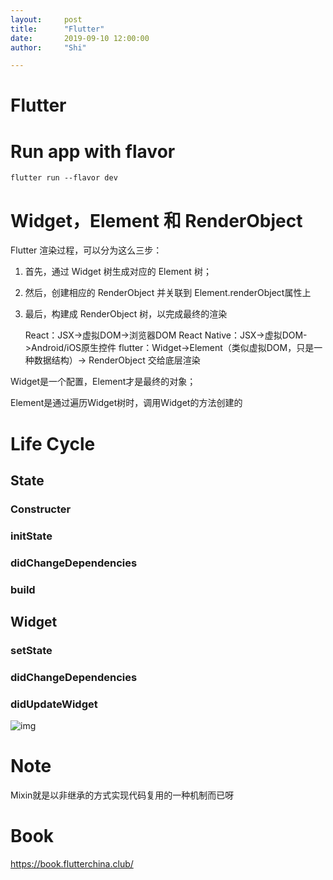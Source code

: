 ```yaml
---
layout:     post
title:      "Flutter"
date:       2019-09-10 12:00:00
author:     "Shi"

---
```




# Flutter



# Run app with flavor

```
flutter run --flavor dev
```

# Widget，Element 和 RenderObject

Flutter 渲染过程，可以分为这么三步： 

1. 首先，通过 Widget 树生成对应的 Element 树；

2. 然后，创建相应的 RenderObject 并关联到 Element.renderObject属性上

3. 最后，构建成 RenderObject 树，以完成最终的渲染

    

    React：JSX->虚拟DOM->浏览器DOM
    React Native：JSX->虚拟DOM->Android/iOS原生控件
    flutter：Widget->Element（类似虚拟DOM，只是一种数据结构）-> RenderObject 交给底层渲染

Widget是一个配置，Element才是最终的对象；

Element是通过遍历Widget树时，调用Widget的方法创建的



# Life Cycle

## State

### Constructer

### initState

### didChangeDependencies

### build

## Widget

### setState

### didChangeDependencies

### didUpdateWidget

![img](https://static001.geekbang.org/resource/image/aa/bc/aacfcfdb80038874251aa8ad93930abc.png)









# Note

Mixin就是以非继承的方式实现代码复用的一种机制而已呀





# Book

https://book.flutterchina.club/

